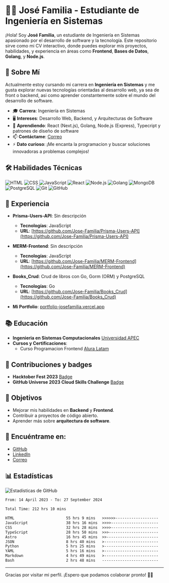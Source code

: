 
# 👨‍💻 José Familia - Estudiante de Ingeniería en Sistemas

¡Hola! Soy **José Familia**, un estudiante de Ingeniería en Sistemas apasionado por el desarrollo de software y la tecnología. Este repositorio sirve como mi CV interactivo, donde puedes explorar mis proyectos, habilidades, y experiencia en áreas como **Frontend**, **Bases de Datos**, **Golang**, y **Node.js**.

## 🎯 Sobre Mí

Actualmente estoy cursando mi carrera en **Ingeniería en Sistemas** y me gusta explorar nuevas tecnologías orientadas al desarrollo web, ya sea de front o backend, asi como aprender constantemente sobre el mundo del desarrollo de software.

- 🎓 **Carrera**: Ingeniería en Sistemas
- 🖥 **Intereses**: Desarrollo Web, Backend, y Arquitecturas de Software
- 🌱 **Aprendiendo**: React (Next.js), Golang, Node.js (Express), Typecript y patrones de diseño de software
- 📫 **Contáctame**: [Correo](mailto:familiajoserene@gmail.com)
- ⚡ **Dato curioso**: ¡Me encanta la programacion y buscar soluciones innovadoras a problemas complejos!

## 🛠 Habilidades Técnicas

![HTML](https://img.shields.io/badge/HTML-E34F26?style=for-the-badge&logo=html5&logoColor=white)
![CSS](https://img.shields.io/badge/CSS-1572B6?style=for-the-badge&logo=css3&logoColor=white)
![JavaScript](https://img.shields.io/badge/JavaScript-F7DF1E?style=for-the-badge&logo=javascript&logoColor=black)
![React](https://img.shields.io/badge/React-61DAFB?style=for-the-badge&logo=react&logoColor=black)
![Node.js](https://img.shields.io/badge/Node.js-339933?style=for-the-badge&logo=node.js&logoColor=white)
![Golang](https://img.shields.io/badge/Go-00ADD8?style=for-the-badge&logo=go&logoColor=white)
![MongoDB](https://img.shields.io/badge/MongoDB-47A248?style=for-the-badge&logo=mongodb&logoColor=white)
![PostgreSQL](https://img.shields.io/badge/PostgreSQL-4169E1?style=for-the-badge&logo=postgresql&logoColor=white)
![Git](https://img.shields.io/badge/Git-F05032?style=for-the-badge&logo=git&logoColor=white)
![GitHub](https://img.shields.io/badge/GitHub-181717?style=for-the-badge&logo=github&logoColor=white)

## 💼 Experiencia

- **Prisma-Users-API**: Sin descripción
  - **Tecnologías**: JavaScript
  - **URL**: [https://github.com/Jose-Familia/Prisma-Users-API](https://github.com/Jose-Familia/Prisma-Users-API)

- **MERM-Frontend**: Sin descripción
  - **Tecnologías**: JavaScript
  - **URL**: [https://github.com/Jose-Familia/MERM-Frontend](https://github.com/Jose-Familia/MERM-Frontend)

- **Books_Crud**: Crud de libros con Go, Gorm (ORM) y PostgreSQL
  - **Tecnologías**: Go
  - **URL**: [https://github.com/Jose-Familia/Books_Crud](https://github.com/Jose-Familia/Books_Crud)

- **Mi Portfolio**: [portfolio-josefamilia.vercel.app](https://portfolio-josefamilia.vercel.app/)

## 📚 Educación

- **Ingenieria en Sistemas Computacionales** [Universidad APEC](unapec.edu.do)
- **Cursos y Certificaciones**: 
  - Curso Programacion Frontend [Alura Latam](https://app.aluracursos.com/user/Familiajoserene/fullCertificate/a3c142864461f440423656cc397e8632)

## 🤝 Contribuciones y badges

- **Hacktober Fest 2023** [Badge](https://www.holopin.io/userbadge/cm15klvju35030cmmxfh301gc)
- **GitHub Universe 2023 Cloud Skills Challenge** [Badge](https://learn.microsoft.com/api/achievements/share/es-es/JoseFamilia-0966/WA4YTS3N?sharingId=7C7093112995AB10)

## 🌱 Objetivos

- Mejorar mis habilidades en **Backend** y **Frontend**.
- Contribuir a proyectos de código abierto.
- Aprender más sobre **arquitectura de software**.

## 🔗 Encuéntrame en:

- [GitHub](https://github.com/Jose-Familia)
- [LinkedIn](https://www.linkedin.com/in/jrfamilia/)
- [Correo](mailto:familiajoserene@gmail.com)

## 📊 Estadísticas

![Estadísticas de GitHub](https://github-readme-stats.vercel.app/api?username=Jose-Familia&show_icons=true&theme=radical)

<!--START_SECTION:waka-->

```txt
From: 14 April 2023 - To: 27 September 2024

Total Time: 212 hrs 10 mins

HTML                       55 hrs 9 mins   >>>>>>-------------------   25.74 %
JavaScript                 38 hrs 16 mins  >>>>---------------------   17.86 %
CSS                        32 hrs 28 mins  >>>>---------------------   15.15 %
TypeScript                 28 hrs 50 mins  >>>----------------------   13.46 %
Astro                      16 hrs 45 mins  >>-----------------------   07.82 %
JSON                       8 hrs 40 mins   >------------------------   04.05 %
Python                     5 hrs 25 mins   >------------------------   02.53 %
YAML                       5 hrs 16 mins   >------------------------   02.46 %
Markdown                   4 hrs 49 mins   >------------------------   02.25 %
Bash                       2 hrs 48 mins   -------------------------   01.31 %
```

<!--END_SECTION:waka-->

---

Gracias por visitar mi perfil. ¡Espero que podamos colaborar pronto! 👋🤍

